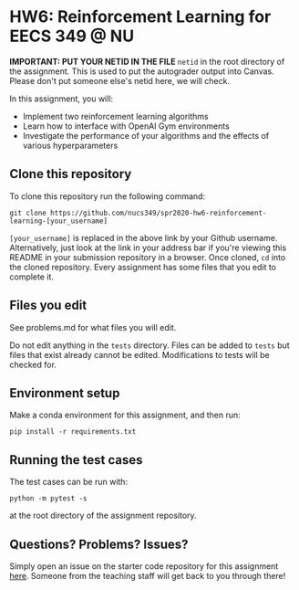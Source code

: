 # HW6: Reinforcement Learning for EECS 349 @ NU
**IMPORTANT: PUT YOUR NETID IN THE FILE** `netid` in the root directory of the assignment.
This is used to put the autograder output into Canvas. Please don't put someone else's netid
here, we will check.


In this assignment, you will:
- Implement two reinforcement learning algorithms
- Learn how to interface with OpenAI Gym environments
- Investigate the performance of your algorithms and the effects of various hyperparameters

## Clone this repository

To clone this repository run the following command:

``git clone https://github.com/nucs349/spr2020-hw6-reinforcement-learning-[your_username]``

`[your_username]` is replaced in the above link by your Github username. Alternatively, just look at the link in your address bar if you're viewing this README in your submission repository in a browser. Once cloned, `cd` into the cloned repository. Every assignment has some files that you edit to complete it.

## Files you edit

See problems.md for what files you will edit.

Do not edit anything in the `tests` directory. Files can be added to `tests` but files that exist already cannot be edited. Modifications to tests will be checked for.

## Environment setup

Make a conda environment for this assignment, and then run:

``pip install -r requirements.txt``

## Running the test cases

The test cases can be run with:

``python -m pytest -s``

at the root directory of the assignment repository.

## Questions? Problems? Issues?

Simply open an issue on the starter code repository for this assignment [here](https://github.com/NUCS349/hw5-reinforcement-learning/issues). Someone from the teaching staff will get back to you through there!
